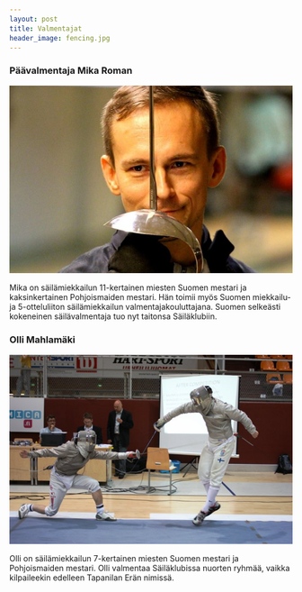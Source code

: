 ```yaml
---
layout: post
title: Valmentajat
header_image: fencing.jpg
---
```


### Päävalmentaja Mika Roman
![Mika Roman](img/fiilis-mika.jpg)

Mika on säilämiekkailun 11-kertainen miesten Suomen mestari ja kaksinkertainen Pohjoismaiden mestari. Hän toimii myös Suomen miekkailu- ja 5-otteluliiton säilämiekkailun valmentajakouluttajana. Suomen selkeästi kokeneinen säilävalmentaja tuo nyt taitonsa Säiläklubiin.

### Olli Mahlamäki
![Olli Mahlamäki](img/fiilis-olli.jpg)

Olli on säilämiekkailun 7-kertainen miesten Suomen mestari ja Pohjoismaiden mestari. Olli valmentaa Säiläklubissa nuorten ryhmää, vaikka kilpaileekin edelleen Tapanilan Erän nimissä.